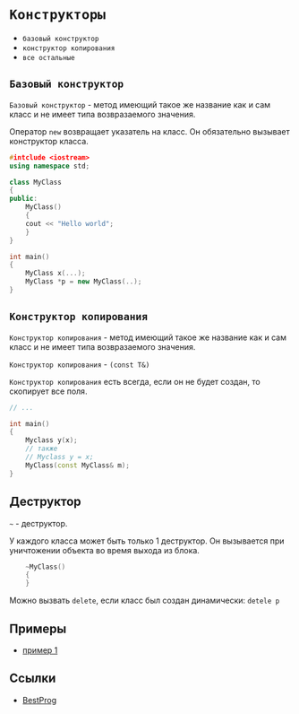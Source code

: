 # `Конструкторы`

- `базовый конструктор`
- `конструктор копирования`
- `все остальные`

## `Базовый конструктор`

`Базовый конструктор` - метод имеющий такое же название как и сам класс и не имеет типа
возвразаемого значения.

Оператор `new` возвращает указатель на класс. Он обязательно вызывает
конструктор класса.

```cpp
#intclude <iostream>
using namespace std;

class MyClass
{
public:
    MyClass()
    {
	cout << "Hello world";
    }
}

int main()
{
    MyClass x(...);
    MyClass *p = new MyClass(..);
}
```

## `Конструктор копирования`

`Конструктор копирования` - метод имеющий такое же название как и сам класс и
не имеет типа возвразаемого значения.

`Конструктор копирования` - `(const T&)`

`Конструктор копирования` есть всегда, если он не будет создан, то скопирует
все поля.

```cpp
// ...

int main()
{
    Myclass y(x);
    // также
    // Myclass y = x;
    MyClass(const MyClass& m);
}
```

## Деструктор

`~` - деструктор.

У каждого класса может быть только 1 дeструктор. Он вызывается при уничтожении
объекта во время выхода из блока.

```cpp
    ~MyClass()
    {
    }
```

Можно вызвать `delete`, если класс был создан динамически: `detele p`

## Примеры

- [пример 1](examples/constructors/ex1.cpp)

## Ссылки

- [BestProg](https://www.bestprog.net/ru/2018/04/02/c-class-constructor-features-of-use-constructors-in-the-classes-the-default-constructor-parameterized-constructors-examples-of-classes-that-contain-constructors_ru)
